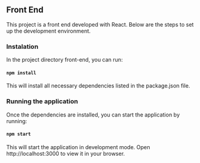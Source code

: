 ## Front End

This project is a front end developed with React. Below are the steps to set up the development environment.

### Instalation

In the project directory front-end, you can run:

#### `npm install`

This will install all necessary dependencies listed in the package.json file.

### Running the application

Once the dependencies are installed, you can start the application by running:

#### `npm start`

This will start the application in development mode. Open http://localhost:3000 to view it in your browser.